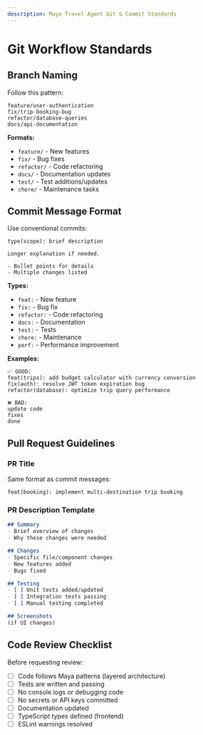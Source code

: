 ```yaml
---
description: Maya Travel Agent Git & Commit Standards
---
```


# Git Workflow Standards

## Branch Naming

Follow this pattern:
```
feature/user-authentication
fix/trip-booking-bug
refactor/database-queries
docs/api-documentation
```

**Formats:**
- `feature/` - New features
- `fix/` - Bug fixes
- `refactor/` - Code refactoring
- `docs/` - Documentation updates
- `test/` - Test additions/updates
- `chore/` - Maintenance tasks

## Commit Message Format

Use conventional commits:

```
type(scope): brief description

Longer explanation if needed.

- Bullet points for details
- Multiple changes listed
```

**Types:**
- `feat:` - New feature
- `fix:` - Bug fix
- `refactor:` - Code refactoring
- `docs:` - Documentation
- `test:` - Tests
- `chore:` - Maintenance
- `perf:` - Performance improvement

**Examples:**
```
✅ GOOD:
feat(trips): add budget calculator with currency conversion
fix(auth): resolve JWT token expiration bug
refactor(database): optimize trip query performance

❌ BAD:
update code
fixes
done
```

## Pull Request Guidelines

### PR Title
Same format as commit messages:
```
feat(booking): implement multi-destination trip booking
```

### PR Description Template
```markdown
## Summary
- Brief overview of changes
- Why these changes were needed

## Changes
- Specific file/component changes
- New features added
- Bugs fixed

## Testing
- [ ] Unit tests added/updated
- [ ] Integration tests passing
- [ ] Manual testing completed

## Screenshots
(if UI changes)
```

## Code Review Checklist

Before requesting review:
- [ ] Code follows Maya patterns (layered architecture)
- [ ] Tests are written and passing
- [ ] No console.logs or debugging code
- [ ] No secrets or API keys committed
- [ ] Documentation updated
- [ ] TypeScript types defined (frontend)
- [ ] ESLint warnings resolved
